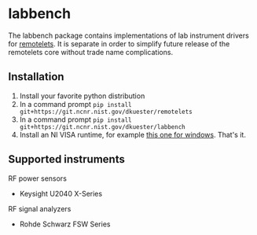 # labbench
The labbench package contains implementations of lab instrument drivers for [remotelets](https://git.ncnr.nist.gov/dkuester/remotelets).
It is separate in order to simplify future release of the remotelets core without trade name complications.

## Installation
1. Install your favorite python distribution
2. In a command prompt `pip install git+https://git.ncnr.nist.gov/dkuester/remotelets`
3. In a command prompt `pip install git+https://git.ncnr.nist.gov/dkuester/labbench`
4. Install an NI VISA runtime, for example [this one for windows](http://download.ni.com/support/softlib/visa/NI-VISA/16.0/Windows/NIVISA1600runtime.exe).
That's it.

## Supported instruments
RF power sensors
* Keysight U2040 X-Series

RF signal analyzers
* Rohde Schwarz FSW Series 